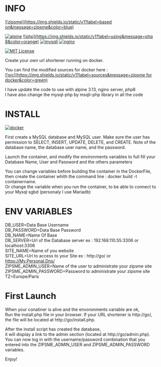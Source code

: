 # INFO 

[![zipsme](https://img.shields.io/static/v1?label=based on&message=zipsme&color=blue)](link=https://github.com/zipsme/zipsme,float="left")

[![alpine](https://img.shields.io/static/v1?label=using&message=alpine&color=orange)](https://alpinelinux.org)
[![php](https://img.shields.io/static/v1?label=using&message=php 8&color=orange)](link=https://www.php.net/)
[![mysqli](https://img.shields.io/static/v1?label=using&message=mysqli-php&color=orange)](link=https://www.php.net/manual/en/class.mysqli)
[![nginx](https://img.shields.io/static/v1?label=using&message=nginx&color=orange)](link=https://www.nginx.com/)


[![MIT License](https://img.shields.io/badge/license-MIT-blue.svg?style=flat)](https://github.com/RocketChat/Rocket.Chat/raw/master/LICENSE)

Create your own url shortener running on docker. 

You can find the modified sources for docker here :  
[![src](https://img.shields.io/static/v1?label=sources&message=zipsme for docker&color=green)](link=https://github.com/Goodlinux/zipsme,float="left")

I have update the code to use with alpine 3.13, nginx server, php8   
I have also change the mysql-php by msqli-php library in all the code
 
# INSTALL 
  
[![docker](https://img.shields.io/static/v1?label=docker&message=zipsme&color=green)](link=https://hub.docker.com/r/goodlinux/zipsme,float="left") 
 
 First create a MySQL database and MySQL user.
 Make sure the user has permission to SELECT, INSERT, UPDATE, DELETE, and CREATE. 
 Note of the database name, the database user name, and the password.
 
 Launch the container, and modify the environments variables to full fill your
 Database Name, User and Password and the others parameters
 
 You can change variables before building the container in the DockerFile, 
 then create the container whith the command line : docker build -t containername.     
 Or change the variable when you run the container, to be able to connect to your Mysql sgbd (personaly I use Mariadb) 

# ENV VARIABLES 

 DB_USER=Data Base Username  
 DB_PASSWORD=Data Base Password  
 DB_NAME=Name Of Base   
 DB_SERVER=Url of the Database server ex : 192.168.110.55:3306 or localhost:3306  
 SITE_NAME=Name of you website  
 SITE_URL=Url to access to your Site ex : http://go/ or https://My.Personal.Dns/  
 ZIPSME_ADMIN_USER=Name of the user to administrate your zipsme site  
 ZIPSME_ADMIN_PASSWORD=Password to administrate your zipsme site  
 TZ=Europe/Paris  
 
# First Launch 
  
 When your conatiner is alive and the envoronments variable are ok,  
 Run the install.php file in your browser. If your URL shortener is http://go/,  
 the file will be located at http://go/install.php.  

 After the install script has created the database,  
 it will display a link to the admin section (located at http://go/admin.php).  
 You can now log in with the username/password combination that you entered into 
 the ZIPSME_ADMIN_USER and  ZIPSME_ADMIN_PASSWORD variables. 

 Enjoy!
